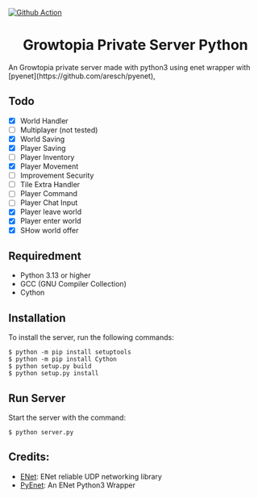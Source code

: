 [![Github Action](https://img.shields.io/github/actions/workflow/status/KIPASGTS/GrowtopiaPrivateServer-Python/main.yml?branch=main&logo=github&logoColor=white)](https://github.com/KIPASGTS/GrowtopiaPrivateServer-Python/branches)

<h1 align="center">Growtopia Private Server Python</h1>
An Growtopia private server made with python3 using enet wrapper with [pyenet](https://github.com/aresch/pyenet),

## Todo
- [X] World Handler
- [ ] Multiplayer (not tested)
- [X] World Saving
- [X] Player Saving
- [ ] Player Inventory
- [X] Player Movement
- [ ] Improvement Security
- [ ] Tile Extra Handler
- [ ] Player Command
- [ ] Player Chat Input
- [X] Player leave world
- [X] Player enter world
- [X] SHow world offer

## Requiredment
- Python 3.13 or higher
- GCC (GNU Compiler Collection)
- Cython
  
## Installation
To install the server, run the following commands:
```
$ python -m pip install setuptools
$ python -m pip install Cython
$ python setup.py build
$ python setup.py install
```

## Run Server
Start the server with the command:
```
$ python server.py
```

## Credits:
- [ENet](https://github.com/lsalzman/enet): ENet reliable UDP networking library
- [PyEnet](https://github.com/aresch/pyenet): An ENet Python3 Wrapper
